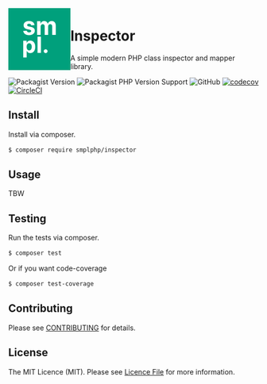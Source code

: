 <img src="smpl-logo.png" alt="SMPL" align="left">

# Inspector

A simple modern PHP class inspector and mapper library.

![Packagist Version](https://img.shields.io/packagist/v/smplphp/inspector)
![Packagist PHP Version Support](https://img.shields.io/packagist/php-v/smplphp/inspector)
![GitHub](https://img.shields.io/github/license/smplphp/inspector)
[![codecov](https://codecov.io/gh/smplphp/inspector/branch/main/graph/badge.svg?token=FHJ41NQMTA)](https://codecov.io/gh/smplphp/inspector)
[![CircleCI](https://circleci.com/gh/smplphp/inspector/tree/main.svg?style=shield)](https://circleci.com/gh/smplphp/inspector/tree/main)

## Install

Install via composer.

```bash
$ composer require smplphp/inspector
```

## Usage

TBW

## Testing

Run the tests via composer.

```bash
$ composer test
```

Or if you want code-coverage

```bash
$ composer test-coverage
```

## Contributing

Please see [CONTRIBUTING](CONTRIBUTING.md) for details.

## License

The MIT Licence (MIT). Please see [Licence File](https://github.com/smplphp/inspector/blob/main/LICENSE.md) for more information.